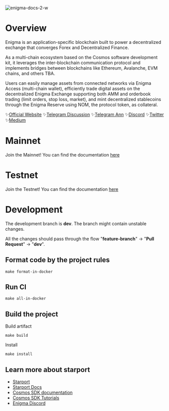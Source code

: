 ![enigma-docs-2-w](https://user-images.githubusercontent.com/6096171/137114490-3fb1de9c-f74c-4979-9089-2f116e57bec2.jpeg)

# Overview

Enigma is an application-specific blockchain built to power a decentralized exchange that converges Forex and Decentralized Finance.

As a multi-chain ecosystem based on the Cosmos software development kit, it leverages the inter-blockchain communication protocol and implements bridges between blockchains like Ethereum, Avalanche, EVM chains, and others TBA.

Users can easily manage assets from connected networks via Enigma Access (multi-chain wallet), efficiently trade digital assets on the decentralized Enigma Exchange supporting both AMM and orderbook trading (limit orders, stop loss, market), and mint decentralized stablecoins through the Enigma Reserve using NOM, the protocol token, as collateral.

✨[Official Website](https://enigma.io/)
✨[Telegram Discussion](https://t.me/furyunderverse)
✨[Telegram Ann](https://t.me/enigmaannouncements)
✨[Discord](https://discord.gg/u5qcykwJqV)
✨[Twitter](https://twitter.com/EnigmaProtocol)
✨[Medium](https://medium.com/enigma-protocol) 

# Mainnet

Join the Mainnet! You can find the documentation [here](docs/chain/mainnet.md)

# Testnet

Join the Testnet! You can find the documentation [here](docs/chain/testnet.md) 

# Development

The development branch is **dev**. The branch might contain unstable changes.

All the changes should pass through the flow "**feature-branch**" -> "**Pull Request**" -> "**dev**".

## Format code by the project rules

```
make format-in-docker
```

## Run CI 

```
make all-in-docker
```

## Build the project

Build artifact
```
make build
```

Install
```
make install
```

## Learn more about starport

- [Starport](https://github.com/tendermint/starport)
- [Starport Docs](https://docs.starport.network)
- [Cosmos SDK documentation](https://docs.cosmos.network)
- [Cosmos SDK Tutorials](https://tutorials.cosmos.network)
- [Enigma Discord](https://discord.gg/u5qcykwJqV)
